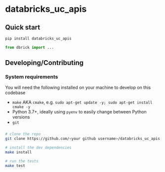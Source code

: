# databricks_uc_apis

## Quick start

```bash
pip install databricks_uc_apis
```

```python
from dbrick import ...
```

## Developing/Contributing

### System requirements

You will need the following installed on your machine to develop on this codebase

- `make` AKA `cmake`, e.g. `sudo apt-get update -y; sudo apt-get install cmake -y`
- Python 3.7+, ideally using `pyenv` to easily change between Python versions
- `git`

### 

```bash
# clone the repo
git clone https://github.com/<your github username>/databricks_uc_apis.git

# install the dev dependencies
make install

# run the tests
make test
```
